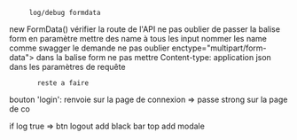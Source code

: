          log/debug formdata

new FormData()
vérifier la route de l'API
ne pas oublier de passer la balise form en paramètre
mettre des name à tous les input
nommer les name comme swagger le demande
ne pas oublier enctype="multipart/form-data"> dans la balise form
ne pas mettre Content-type: application json dans les paramètres de requête

           reste a faire

bouton 'login': 
renvoie sur la page de connexion => passe strong sur la page de co


if log true => btn logout
add black bar top 
add modale

